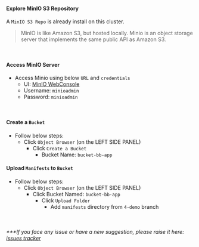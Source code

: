 #### Explore MinIO S3 Repository

A `MinIO S3 Repo` is already install on this cluster.

> MinIO is like Amazon S3, but hosted locally. Minio is an object storage server that implements the same public API as Amazon S3.

<br>

#### Access MinIO Server
- Access Minio using below `URL` and `credentials`
    - UI: [MinIO WebConsole]({{TRAFFIC_HOST1_30040}})
    - Username: `minioadmin`
    - Password: `minioadmin`

<br>

#### Create a `Bucket`
- Follow below steps:
    - Click `Object Browser` (on the LEFT SIDE PANEL)
        - Click `Create a Bucket`
            - Bucket Name: `bucket-bb-app`

#### Upload `Manifests` to `Bucket`
- Follow below steps:
    - Click `Object Browser` (on the LEFT SIDE PANEL)
        - Click Bucket Named: `bucket-bb-app`
            - Click `Upload Folder`
                - Add `manifests` directory from `4-demo` branch

<br>

###### ****If you face any issue or have a new suggestion, please raise it here: [issues tracker](https://github.com/sidd-harth/fluxcd-tracker/issues)*